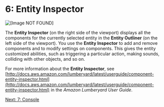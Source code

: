 # 6: Entity Inspector<a name="understanding-entity-inspector"></a>

![\[Image NOT FOUND\]](http://docs.aws.amazon.com/lumberyard/latest/gettingstartedguide/images/understanding-entity-inspector.png)

The **Entity Inspector** \(on the right side of the viewport\) displays all the components for the currently selected entity in the **Entity Outliner** \(on the left side of the viewport\)\. You use the **Entity Inspector** to add and remove components and to modify settings on components\. This gives the entity customized abilities, such as triggering a particular action, making sounds, colliding with other objects, and so on\.

For more information about the **Entity Inspector**, see [http://docs.aws.amazon.com/lumberyard/latest/userguide/component-entity-inspector.html](http://docs.aws.amazon.com/lumberyard/latest/userguide/component-entity-inspector.html) in the *Amazon Lumberyard User Guide*\.

[Next: 7: Console](understanding-console.md)